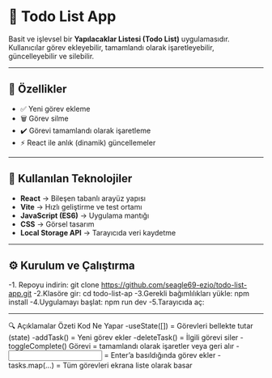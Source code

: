 # 📝 Todo List App

Basit ve işlevsel bir **Yapılacaklar Listesi (Todo List)** uygulamasıdır.  
Kullanıcılar görev ekleyebilir, tamamlandı olarak işaretleyebilir, güncelleyebilir ve silebilir.

---

## 🚀 Özellikler
- ✅ Yeni görev ekleme  
- 🗑️ Görev silme  
- ✔️ Görevi tamamlandı olarak işaretleme   
- ⚡ React ile anlık (dinamik) güncellemeler  

---

## 🧰 Kullanılan Teknolojiler
- **React** → Bileşen tabanlı arayüz yapısı  
- **Vite** → Hızlı geliştirme ve test ortamı  
- **JavaScript (ES6)** → Uygulama mantığı  
- **CSS** → Görsel tasarım  
- **Local Storage API** → Tarayıcıda veri kaydetme

---

## ⚙️ Kurulum ve Çalıştırma

-1. Repoyu indirin:
   git clone https://github.com/seagle69-ezio/todo-list-app.git
-2.Klasöre gir:
  cd todo-list-ap
-3.Gerekli bağımlılıkları yükle:
  npm install
-4.Uygulamayı başlat:
  npm run dev
-5.Tarayıcıda aç:

---

🔍 Açıklamalar Özeti
Kod	Ne Yapar
-useState([])	= Görevleri bellekte tutar (state)
-addTask() =	Yeni görev ekler
-deleteTask()	= İlgili görevi siler
-toggleComplete()	Görevi = tamamlandı olarak işaretler veya geri alır
-<input onKeyDown={...} /> =	Enter’a basıldığında görev ekler
-tasks.map(...) =	Tüm görevleri ekrana liste olarak basar
